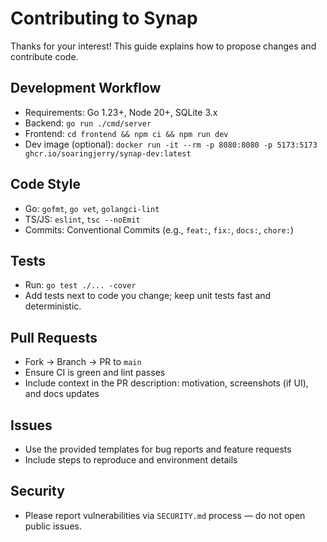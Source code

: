 # Contributing to Synap

Thanks for your interest! This guide explains how to propose changes and contribute code.

## Development Workflow

- Requirements: Go 1.23+, Node 20+, SQLite 3.x
- Backend: `go run ./cmd/server`
- Frontend: `cd frontend && npm ci && npm run dev`
- Dev image (optional): `docker run -it --rm -p 8080:8080 -p 5173:5173 ghcr.io/soaringjerry/synap-dev:latest`

## Code Style

- Go: `gofmt`, `go vet`, `golangci-lint`
- TS/JS: `eslint`, `tsc --noEmit`
- Commits: Conventional Commits (e.g., `feat:`, `fix:`, `docs:`, `chore:`)

## Tests

- Run: `go test ./... -cover`
- Add tests next to code you change; keep unit tests fast and deterministic.

## Pull Requests

- Fork → Branch → PR to `main`
- Ensure CI is green and lint passes
- Include context in the PR description: motivation, screenshots (if UI), and docs updates

## Issues

- Use the provided templates for bug reports and feature requests
- Include steps to reproduce and environment details

## Security

- Please report vulnerabilities via `SECURITY.md` process — do not open public issues.

